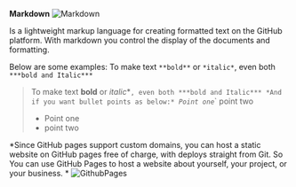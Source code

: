  **Markdown** 
![Markdown]( https://miro.medium.com/max/4000/1*i4kYbezI3qc-6FzDPjPnVA.png)

Is a lightweight markup language for creating formatted text on the GitHub platform. With markdown you control the display of the documents and formatting.

Below are some examples:
To make text `**bold**` or `*italic*`, even both `***bold and Italic***`
>To make text **bold** or *italic**`, even both ***bold and Italic***
*And if you want bullet points as below:*
`*` Point one
`*` point two
>*  Point one
>*  point two

*Since GitHub pages support custom domains, you can host a static website on GitHub pages free of charge, with deploys straight from Git. So You can use GitHub Pages to host a website about yourself, your project, or your business. *
![GithubPages]( https://encrypted-tbn0.gstatic.com/images?q=tbn:ANd9GcQIcoB_zC0Y-MJ2LMmsc_CS2g53gEmEhAI_mQ&usqp=CAU)










